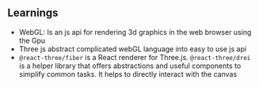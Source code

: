 ## Learnings
- WebGL: Is an js api for rendering 3d graphics in the web browser using the Gpu
- Three js abstract complicated webGL language into easy to use js api
- `@react-three/fiber` is a React renderer for Three.js. `@react-three/drei` is a helper library that offers abstractions and useful components to simplify common tasks. It helps to directly interact with the canvas